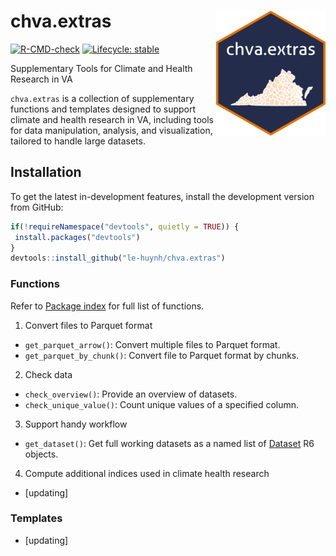 
<!-- README.md is generated from README.Rmd. Please edit that file -->

# chva.extras <img src="man/figures/logo.png" width = "175" height = "200" align="right" />

<!-- badges: start -->

[![R-CMD-check](https://github.com/le-huynh/chva.extras/actions/workflows/R-CMD-check.yaml/badge.svg)](https://github.com/le-huynh/chva.extras/actions/workflows/R-CMD-check.yaml)
[![Lifecycle:
stable](https://img.shields.io/badge/lifecycle-stable-brightgreen.svg)](https://lifecycle.r-lib.org/articles/stages.html#stable)
<!-- badges: end -->

Supplementary Tools for Climate and Health Research in VA

`chva.extras` is a collection of supplementary functions and templates
designed to support climate and health research in VA, including tools
for data manipulation, analysis, and visualization, tailored to handle
large datasets.

## Installation

To get the latest in-development features, install the development
version from GitHub:

``` r
if(!requireNamespace("devtools", quietly = TRUE)) {
 install.packages("devtools")
}
devtools::install_github("le-huynh/chva.extras")
```

### Functions

Refer to [Package
index](https://le-huynh.github.io/chva.extras/reference/index.html) for
full list of functions.

1.  Convert files to Parquet format  

- `get_parquet_arrow()`: Convert multiple files to Parquet format.  
- `get_parquet_by_chunk()`: Convert file to Parquet format by chunks.

2.  Check data

- `check_overview()`: Provide an overview of datasets.  
- `check_unique_value()`: Count unique values of a specified column.

3.  Support handy workflow

- `get_dataset()`: Get full working datasets as a named list of
  [Dataset](https://arrow.apache.org/docs/r/reference/Dataset.html) R6
  objects.

4.  Compute additional indices used in climate health research

- \[updating\]

### Templates

- \[updating\]

